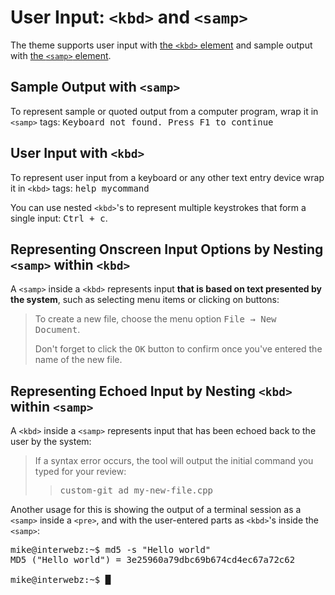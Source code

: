 User Input: `<kbd>` and `<samp>`
================================

The theme supports user input with [the `<kbd>` element](https://developer.mozilla.org/en-US/docs/Web/HTML/Element/kbd)
and sample output with [the `<samp>` element](https://developer.mozilla.org/en-US/docs/Web/HTML/Element/samp).

Sample Output with `<samp>`
---------------------------

To represent sample or quoted output from a computer program, wrap it in
`<samp>` tags: <samp>Keyboard not found. Press F1 to continue</samp>

User Input with `<kbd>`
-----------------------

To represent user input from a keyboard or any other text entry device wrap it
in `<kbd>` tags: <kbd>help mycommand</kbd>

You can use nested `<kbd>`'s to represent multiple keystrokes that form a
single input: <kbd><kbd>Ctrl</kbd> + <kbd>c</kbd></kbd>.

Representing Onscreen Input Options by Nesting `<samp>` within `<kbd>`
----------------------------------------------------------------------

A `<samp>` inside a `<kbd>` represents input **that is based on text presented
by the system**, such as selecting menu items or clicking on buttons:

> To create a new file, choose the menu option
> <kbd><kbd><samp>File</samp></kbd> &rarr; <kbd><samp>New Document</samp></kbd></kbd>.
>
> Don't forget to click the <kbd><samp>OK</samp></kbd> button
> to confirm once you've entered the name of the new file.

Representing Echoed Input by Nesting `<kbd>` within `<samp>`
------------------------------------------------------------

A `<kbd>` inside a `<samp>` represents input that has been echoed back to the
user by the system:

> If a syntax error occurs, the tool will output the initial
> command you typed for your review:
> > <samp><kbd>custom-git ad my-new-file.cpp</kbd></samp>

Another usage for this is showing the output of a terminal session as a
`<samp>` inside a `<pre>`, and with the user-entered parts as `<kbd>`'s inside
the `<samp>`:

<pre><samp>mike@interwebz:~$ <kbd>md5 -s "Hello world"</kbd>
MD5 ("Hello world") = 3e25960a79dbc69b674cd4ec67a72c62

mike@interwebz:~$ █</samp></pre>
